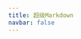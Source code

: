 ```yaml
---
title: 超级Markdown
navbar: false
---
```


<script setup>
  import url from './assets/logo.png'
  import img1 from './assets/1.png'
  const titleInfo = {
    subTitle: '✨ 强大的Markdown编辑器',
    logo: url,
    linkList: [
      { content: '🚀 快捷键一览', target: './shortcut/' },
    ]
  }
  const imgSliders = [
    { src: img1 },
  ]
</script>

<Title v-bind="titleInfo" />

<br />

<ImgSlider :imgSliderList="imgSliders" />

## 🔰 开始使用

- 由ByteMD强力驱动，功能丰富、性能强劲
- 支持GFM扩展语法、脚注、Gemoji、KaTeX数学公式、Mermaid图表
- 支持通过Frontmatter设置多种主题、代码高亮样式
- 支持多级目录，目录支持无限嵌套
- 支持通过粘贴/拖拽的方式批量上传图片、支持截取屏幕截图
- 支持Markdown文件的批量导入、批量导出
- 支持实时同步预览、自动保存

